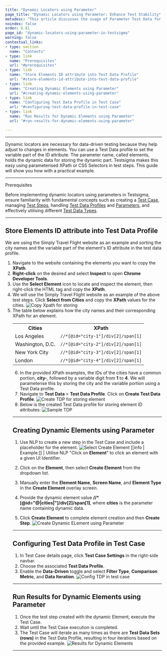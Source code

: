 ```yaml
---
title: "Dynamic Locators using Parameter"
page_title: "Dynamic Locators using Parameter: Enhance Test Stability"
metadesc: "This article discusses the usage of Parameter Test Data for creating dynamic locators to use in Data-driven Testing | Learn about Parameter Test Data"
noindex: false
order: 6.81
page_id: "dynamic-locators-using-parameter-in-testsigma"
warning: false
contextual_links:
- type: section
  name: "Contents"
- type: link
  name: "Prerequisites"
  url: "#prerequisites"
- type: link
  name: "Store Elements ID attribute into Test Data Profile"
  url: "#store-elements-id-attribute-into-test-data-profile"
- type: link
  name: "Creating Dynamic Elements using Parameter"
  url: "#creating-dynamic-elements-using-parameter"
- type: link
  name: "Configuring Test Data Profile in Test Case"
  url: "#configuring-test-data-profile-in-test-case"
- type: link
  name: "Run Results for Dynamic Elements using Parameter"
  url: "#run-results-for-dynamic-elements-using-parameter"

---
```


---

Dynamic locators are necessary for data-driven testing because they help adjust to changes in elements. You can use a Test Data profile to set the variable part of the ID attribute. The parameter name, called elements, holds the dynamic data for storing the dynamic part. Testsigma makes this easy using parameterised XPath or CSS Selectors in test steps. This guide will show you how with a practical example.

---

<p id="prerequisites">Prerequisites</p>

Before implementing dynamic locators using parameters in Testsigma, ensure familiarity with fundamental concepts such as creating a [Test Case](https://testsigma.com/docs/test-cases/manage/add-edit-delete/#creating-a-test-case), managing [Test Steps](https://testsigma.com/docs/test-cases/step-types/natural-language/), handling [Test Data Profiles](https://testsigma.com/docs/test-data/create-data-profiles/) and [Parameters](https://testsigma.com/docs/test-data/types/parameter/), and effectively utilising different [Test Data Types](https://testsigma.com/docs/test-data/types/overview/).

---

## **Store Elements ID attribute into Test Data Profile**

We are using the Simply Travel Flight website as an example and sorting the city names and the variable part of the element's ID attribute in the test data profile.

1. Navigate to the website containing the elements you want to copy the **XPath**.
2. **Right-click** on the desired and select **Inspect** to open **Chrome Developer Tools**.
3. Use the **Select Element** icon to locate and inspect the element, then right-click the HTML tag and copy the **XPath**.
4. We will use the Simply Travel Flight website as an example of the above test steps. Click **Select from Cities** and copy the **XPath** values for the cities. ![Copy Xpath for storing](https://s3.amazonaws.com/static-docs.testsigma.com/new_images/projects/applications/copy_xpath.gif)
5. The table below explains how the city names and their corresponding XPath for an element.
   <table>
  <tr>
    <th>Cities</th>
    <th>XPath</th>
  </tr>
  <tr>
    <td>Los Angeles</td>
    <td><code>//*[@id="city-1"]/div[2]/span[1]</code></td>
  </tr>
  <tr>
    <td>Washington, D.C.</td>
    <td><code>//*[@id="city-2"]/div[2]/span[1]</code></td>
  </tr>
  <tr>
    <td>New York City</td>
    <td><code>//*[@id="city-3"]/div[2]/span[1]</code></td>
  </tr>
  <tr>
    <td>London</td>
    <td><code>//*[@id="city-4"]/div[2]/span[1]</code></td>
  </tr>
</table>

6. In the provided XPath examples, the IDs of the cities have a common portion, **city-**, followed by a variable digit from **1** to **4**. We will parameterise this by storing the city and the variable portion using a Test Data profile.
7. Navigate to **Test Data** > **Test Data Profile**. Click on **Create Test Data Profile**. ![Create TDP for storing element](https://s3.amazonaws.com/static-docs.testsigma.com/new_images/projects/applications/create_tdp_parameter.png)
8. Below is the created Test Data profile for storing element ID attributes: ![Sample TDP](https://s3.amazonaws.com/static-docs.testsigma.com/new_images/projects/applications/sample_tdp_dynamic.png)

---

## **Creating Dynamic Elements using Parameter**

1. Use NLP to create a new step in the Test Case and include a placeholder for the element. ![Select Create Element](https://s3.amazonaws.com/static-docs.testsigma.com/new_images/projects/applications/select_create_element_dp.png)
   [[info | Example:]]
   | Utilise NLP "Click on **Element**" to click an element with a given UI Identifier.

2. Click on the **Element**, then select **Create Element** from the dropdown list.
3. Manually enter the **Element Name**, **Screen Name**, and **Element Type** in the **Create Element** overlay screen.
4. Provide the dynamic element value **//*[@id="@|cities|"]/div[2]/span[1]**, where **cities** is the parameter name containing dynamic data.
5. Click **Create Element** to complete element creation and then **Create Step**. ![Create Dynamic ELement using Parameter](https://s3.amazonaws.com/static-docs.testsigma.com/new_images/projects/applications/create_element_usingparameter.gif)

---

## **Configuring Test Data Profile in Test Case**

1. In Test Case details page, click **Test Case Settings** in the right-side navbar.
2. Choose the associated **Test Data Profile**.
3. Enable the **Data-Driven** toggle and select **Filter Type**, **Comparison Metric**, and **Data Iteration**. ![Config TDP in test case](https://s3.amazonaws.com/static-docs.testsigma.com/new_images/projects/applications/config_tdp_dynamic.gif)

---

## **Run Results for Dynamic Elements using Parameter**

1. Once the test step created with the dynamic Element, execute the Test Case.
2. Wait until the Test Case execution is completed.
3. The Test Case will iterate as many times as there are **Test Data Sets (rows)** in the Test Data Profile, resulting in four iterations based on the provided example. ![Results for Dynamic Elements](https://s3.amazonaws.com/static-docs.testsigma.com/new_images/projects/applications/results_dynamicparameter.gif)

---

